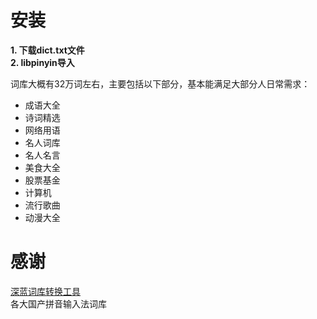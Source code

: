 # 安装
**1. 下载dict.txt文件**  
**2. libpinyin导入**

词库大概有32万词左右，主要包括以下部分，基本能满足大部分人日常需求：

- 成语大全
- 诗词精选
- 网络用语
- 名人词库
- 名人名言
- 美食大全
- 股票基金
- 计算机
- 流行歌曲
- 动漫大全

# 感谢
[深蓝词库转换工具](https://github.com/studyzy/imewlconverter)  
各大国产拼音输入法词库
